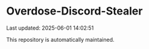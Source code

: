 # Overdose-Discord-Stealer

Last updated: 2025-06-01 14:02:51

This repository is automatically maintained.
